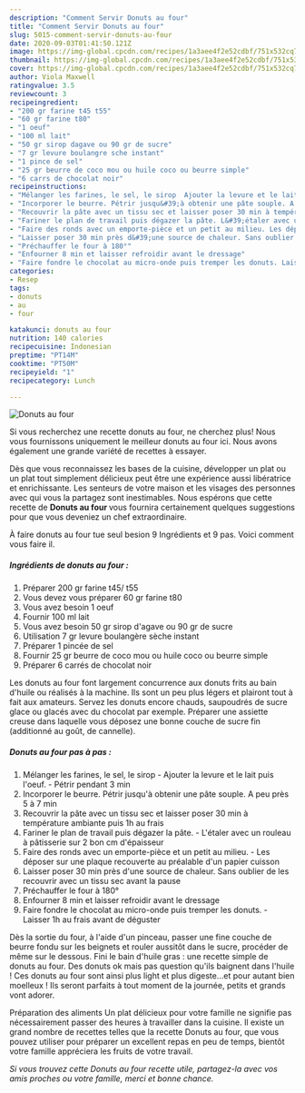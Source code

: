```yaml
---
description: "Comment Servir Donuts au four"
title: "Comment Servir Donuts au four"
slug: 5015-comment-servir-donuts-au-four
date: 2020-09-03T01:41:50.121Z
image: https://img-global.cpcdn.com/recipes/1a3aee4f2e52cdbf/751x532cq70/donuts-au-four-photo-principale-de-la-recette.jpg
thumbnail: https://img-global.cpcdn.com/recipes/1a3aee4f2e52cdbf/751x532cq70/donuts-au-four-photo-principale-de-la-recette.jpg
cover: https://img-global.cpcdn.com/recipes/1a3aee4f2e52cdbf/751x532cq70/donuts-au-four-photo-principale-de-la-recette.jpg
author: Viola Maxwell
ratingvalue: 3.5
reviewcount: 3
recipeingredient:
- "200 gr farine t45 t55"
- "60 gr farine t80"
- "1 oeuf"
- "100 ml lait"
- "50 gr sirop dagave ou 90 gr de sucre"
- "7 gr levure boulangre sche instant"
- "1 pince de sel"
- "25 gr beurre de coco mou ou huile coco ou beurre simple"
- "6 carrs de chocolat noir"
recipeinstructions:
- "Mélanger les farines, le sel, le sirop  Ajouter la levure et le lait puis l&#39;oeuf.  Pétrir pendant 3 min"
- "Incorporer le beurre. Pétrir jusqu&#39;à obtenir une pâte souple. A peu près 5 à 7 min"
- "Recouvrir la pâte avec un tissu sec et laisser poser 30 min à température ambiante puis 1h au frais"
- "Fariner le plan de travail puis dégazer la pâte. L&#39;étaler avec un rouleau à pâtisserie sur 2 bon cm d&#39;épaisseur"
- "Faire des ronds avec un emporte-pièce et un petit au milieu. Les déposer sur une plaque recouverte au préalable d&#39;un papier cuisson"
- "Laisser poser 30 min près d&#39;une source de chaleur. Sans oublier de les recouvrir avec un tissu sec avant la pause"
- "Préchauffer le four à 180°"
- "Enfourner 8 min et laisser refroidir avant le dressage"
- "Faire fondre le chocolat au micro-onde puis tremper les donuts. Laisser 1h au frais avant de déguster"
categories:
- Resep
tags:
- donuts
- au
- four

katakunci: donuts au four 
nutrition: 140 calories
recipecuisine: Indonesian
preptime: "PT14M"
cooktime: "PT50M"
recipeyield: "1"
recipecategory: Lunch

---
```



![Donuts au four](https://img-global.cpcdn.com/recipes/1a3aee4f2e52cdbf/751x532cq70/donuts-au-four-photo-principale-de-la-recette.jpg)

Si vous recherchez une recette donuts au four, ne cherchez plus! Nous vous fournissons uniquement le meilleur donuts au four ici. Nous avons également une grande variété de recettes à essayer.

Dès que vous reconnaissez les bases de la cuisine, développer un plat ou un plat tout simplement délicieux peut être une expérience aussi libératrice et enrichissante. Les senteurs de votre maison et les visages des personnes avec qui vous la partagez sont inestimables. Nous espérons que cette recette de <strong> Donuts au four </strong> vous fournira certainement quelques suggestions pour que vous deveniez un chef extraordinaire.

<!--inarticleads1-->

À faire donuts au four tue seul besion 9 Ingrédients et 9 pas. Voici comment vous faire il.

##### Ingrédients de donuts au four :

1. Préparer 200 gr farine t45/ t55
1. Vous devez vous préparer 60 gr farine t80
1. Vous avez besoin 1 oeuf
1. Fournir 100 ml lait
1. Vous avez besoin 50 gr sirop d&#39;agave ou 90 gr de sucre
1. Utilisation 7 gr levure boulangère sèche instant
1. Préparer 1 pincée de sel
1. Fournir 25 gr beurre de coco mou ou huile coco ou beurre simple
1. Préparer 6 carrés de chocolat noir


Les donuts au four font largement concurrence aux donuts frits au bain d&#39;huile ou réalisés à la machine. Ils sont un peu plus légers et plairont tout à fait aux amateurs. Servez les donuts encore chauds, saupoudrés de sucre glace ou glacés avec du chocolat par exemple. Préparer une assiette creuse dans laquelle vous déposez une bonne couche de sucre fin (additionné au goût, de cannelle). 

<!--inarticleads2-->

##### Donuts au four pas à pas :

1. Mélanger les farines, le sel, le sirop  - Ajouter la levure et le lait puis l&#39;oeuf.  - Pétrir pendant 3 min
1. Incorporer le beurre. Pétrir jusqu&#39;à obtenir une pâte souple. A peu près 5 à 7 min
1. Recouvrir la pâte avec un tissu sec et laisser poser 30 min à température ambiante puis 1h au frais
1. Fariner le plan de travail puis dégazer la pâte. - L&#39;étaler avec un rouleau à pâtisserie sur 2 bon cm d&#39;épaisseur
1. Faire des ronds avec un emporte-pièce et un petit au milieu. - Les déposer sur une plaque recouverte au préalable d&#39;un papier cuisson
1. Laisser poser 30 min près d&#39;une source de chaleur. Sans oublier de les recouvrir avec un tissu sec avant la pause
1. Préchauffer le four à 180°
1. Enfourner 8 min et laisser refroidir avant le dressage
1. Faire fondre le chocolat au micro-onde puis tremper les donuts. - Laisser 1h au frais avant de déguster


Dès la sortie du four, à l&#39;aide d&#39;un pinceau, passer une fine couche de beurre fondu sur les beignets et rouler aussitôt dans le sucre, procéder de même sur le dessous. Fini le bain d&#39;huile gras : une recette simple de donuts au four. Des donuts ok mais pas question qu&#39;ils baignent dans l&#39;huile ! Ces donuts au four sont ainsi plus light et plus digeste…et pour autant bien moelleux ! Ils seront parfaits à tout moment de la journée, petits et grands vont adorer. 

<!--inarticleads1-->

<p>
Préparation des aliments Un plat délicieux pour votre famille ne signifie pas nécessairement passer des heures à travailler dans la cuisine. Il existe un grand nombre de recettes telles que la recette Donuts au four, que vous pouvez utiliser pour préparer un excellent repas en peu de temps, bientôt votre famille appréciera les fruits de votre travail.
</p>

<p>
<i>Si vous trouvez cette Donuts au four recette utile, partagez-la avec vos amis proches ou votre famille, merci et bonne chance.</i>
</p>
